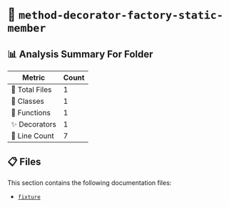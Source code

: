 # 📁 `method-decorator-factory-static-member`

## 📊 Analysis Summary For Folder

| Metric | Count |
|--------|-------|
| 📁 Total Files | 1 |
| 🧱 Classes | 1 |
| 🔧 Functions | 1 |
| ✨ Decorators | 1 |
| 🔢 Line Count | 7 |


## 📋 Files

This section contains the following documentation files:

- [`fixture`](./fixture.md)